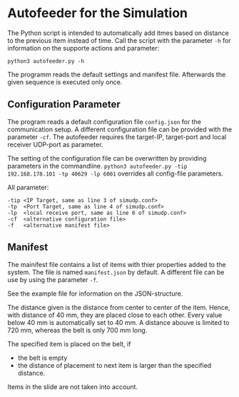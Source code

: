 # Autofeeder for the Simulation #

The Python script is intended to automatically add itmes based on distance to the previous item instead of time. Call the script with the parameter `-h` for information on the supporte actions and parameter:

```python3 autofeeder.py -h```

The programm reads the default settings and manifest file. Afterwards the given sequence is executed only once.

## Configuration Parameter
The program reads a default configuration file `config.json` for the communication setup. A different configuration file can be provided with the parameter `-cf`. The autofeeder requires the target-IP, target-port and local receiver UDP-port as parameter.

The setting of the configuration file can be overwritten by providing parameters in the commandline.
```python3 autofeeder.py -tip 192.168.178.101 -tp 40629 -lp 6001```
overrides all config-file parameters.

All parameter:

```
-tip <IP Target, same as line 3 of simudp.conf>
-tp  <Port Target, same as line 4 of simudp.conf>
-lp  <local receive port, same as line 6 of simudp.conf>
-cf  <alternative configuration file>
-f   <alternative manifest file>
``` 

## Manifest
The mainifest file contains a list of items with thier properties added to the system. The file is named `manifest.json` by default. A different file can be use by using the parameter `-f`.

See the example file for information on the JSON-structure.

The distance given is the distance from center to center of the item. Hence, with distance of 40 mm, they are placed close to each other. Every value below 40 mm is automatically set to 40 mm. A distance abouve is limited to 720 mm, whereas the belt is only 700 mm long. 

The specified item is placed on the belt, if

- the belt is empty
- the distance of placement to next item is larger than the specified distance. 

Items in the slide are not taken into account.
